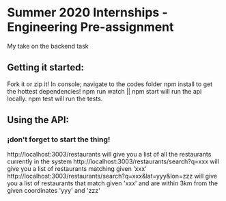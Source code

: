 # Summer 2020 Internships - Engineering Pre-assignment

My take on the backend task

## Getting it started:

Fork it or zip it!
In console; navigate to the codes folder
npm install to get the hottest dependencies!
npm run watch || npm start will run the api locally.
npm test will run the tests.

## Using the API:

### ¡don't forget to start the thing!

http://localhost:3003/restaurants will give you a list of all the restaurants currently in the system
http://localhost:3003/restaurants/search?q=xxx will give you a list of restaurants matching given 'xxx'
http://localhost:3003/restaurants/search?q=xxx&lat=yyy&lon=zzz will give you a list of restaurants that match given 'xxx' and are within 3km from the given coordinates 'yyy' and 'zzz'
